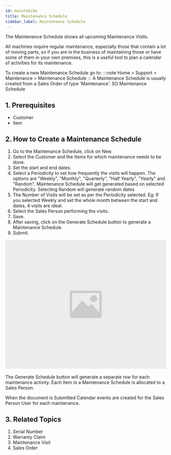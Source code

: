 ```yaml
---
id: mainteSche
title: Maintenance Schedule
sidebar_label: Maintenance Schedule
---
```


The Maintenance Schedule shows all upcoming Maintenance Visits.

All machines require regular maintenance, especially those that contain a lot of moving parts, so if you are in the business of maintaining those or have some of them in your own premises, this is a useful tool to plan a calendar of activities for its maintenance.

To create a new Maintenance Schedule go to:
:::note
Home > Support > Maintenance > Maintenance Schedule
:::
A Maintenance Schedule is usually created from a Sales Order of type 'Maintenance'. SO Maintenance Schedule

## 1. Prerequisites

- Customer
- Item

## 2. How to Create a Maintenance Schedule

1. Go to the Maintenance Schedule, click on New.
1. Select the Customer and the Items for which maintenance needs to be done.
1. Set the start and end dates.
1. Select a Periodicity to set how frequently the visits will happen. The options are "Weekly", "Monthly", "Quarterly", "Half Yearly", "Yearly" and "Random". Maintenance Schedule will get generated based on selected Periodicity. Selecting Random will generate random dates
1. The Number of Visits will be set as per the Periodicity selected. Eg: If you selected Weekly and set the whole month between the start and dates, 4 visits are ideal.
1. Select the Sales Person performing the visits.
1. Save.
1. After saving, click on the Generate Schedule button to generate a Maintenance Schedule.
1. Submit.

![image](images/image.jpg)

The Generate Schedule button will generate a separate row for each maintenance activity. Each Item in a Maintenance Schedule is allocated to a Sales Person.

When the document is Submitted Calendar events are created for the Sales Person User for each maintenance.

## 3. Related Topics

1. Serial Number
1. Warranty Claim
1. Maintenance Visit
1. Sales Order
